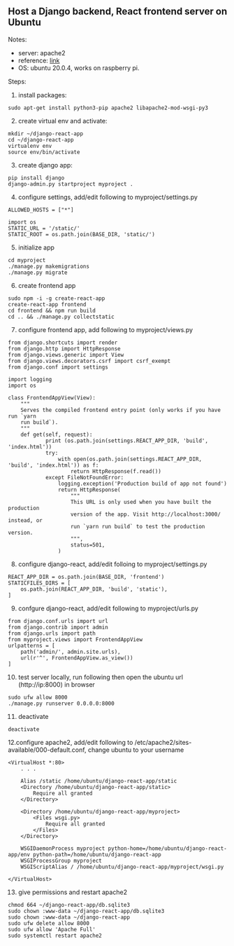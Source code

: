 ## Host a Django backend, React frontend server on Ubuntu
Notes:

 - server: apache2
 - reference: [link](https://www.digitalocean.com/community/tutorials/how-to-serve-django-applications-with-apache-and-mod_wsgi-on-ubuntu-16-04#configure-a-python-virtual-environment)
 - OS: ubuntu 20.0.4, works on raspberry pi.

Steps:
1. install packages:
```
sudo apt-get install python3-pip apache2 libapache2-mod-wsgi-py3
```
2. create virtual env and activate:
```
mkdir ~/django-react-app
cd ~/django-react-app
virtualenv env
source env/bin/activate
```
3. create django app:
```
pip install django
django-admin.py startproject myproject .
```
4. configure settings, add/edit following to myproject/settings.py
```
ALLOWED_HOSTS = ["*"]

import os
STATIC_URL = '/static/'
STATIC_ROOT = os.path.join(BASE_DIR, 'static/')
```
5. initialize app
```
cd myproject
./manage.py makemigrations
./manage.py migrate
```
6. create frontend app
```
sudo npm -i -g create-react-app
create-react-app frontend
cd frontend && npm run build
cd .. && ./manage.py collectstatic
```
7. configure frontend app, add following to myproject/views.py
```
from django.shortcuts import render
from django.http import HttpResponse
from django.views.generic import View
from django.views.decorators.csrf import csrf_exempt
from django.conf import settings

import logging
import os

class FrontendAppView(View):
    """
    Serves the compiled frontend entry point (only works if you have run `yarn
    run build`).
    """
    def get(self, request):
            print (os.path.join(settings.REACT_APP_DIR, 'build', 'index.html'))
            try:
                with open(os.path.join(settings.REACT_APP_DIR, 'build', 'index.html')) as f:
                    return HttpResponse(f.read())
            except FileNotFoundError:
                logging.exception('Production build of app not found')
                return HttpResponse(
                    """
                    This URL is only used when you have built the production
                    version of the app. Visit http://localhost:3000/ instead, or
                    run `yarn run build` to test the production version.
                    """,
                    status=501,
                )
```
8. configure django-react, add/edit folloing to myproject/settings.py
```
REACT_APP_DIR = os.path.join(BASE_DIR, 'frontend')
STATICFILES_DIRS = [
    os.path.join(REACT_APP_DIR, 'build', 'static'),
]
```

9. confgure django-react, add/edit following to myproject/urls.py
```
from django.conf.urls import url
from django.contrib import admin
from django.urls import path
from myproject.views import FrontendAppView
urlpatterns = [
    path('admin/', admin.site.urls),
    url(r'^', FrontendAppView.as_view())
]
```
10. test server locally, run following then open the ubuntu url (http://ip:8000) in browser
```
sudo ufw allow 8000
./manage.py runserver 0.0.0.0:8000
```
11.  deactivate
```
deactivate
```
12.configure apache2, add/edit following to /etc/apache2/sites-available/000-default.conf, change ubuntu to your username
```
<VirtualHost *:80>
    . . .

    Alias /static /home/ubuntu/django-react-app/static
    <Directory /home/ubuntu/django-react-app/static>
        Require all granted
    </Directory>

    <Directory /home/ubuntu/django-react-app/myproject>
        <Files wsgi.py>
            Require all granted
        </Files>
    </Directory>

    WSGIDaemonProcess myproject python-home=/home/ubuntu/django-react-app/env python-path=/home/ubuntu/django-react-app
    WSGIProcessGroup myproject
    WSGIScriptAlias / /home/ubuntu/django-react-app/myproject/wsgi.py

</VirtualHost>
```

13.  give permissions and restart apache2
```
chmod 664 ~/django-react-app/db.sqlite3
sudo chown :www-data ~/django-react-app/db.sqlite3
sudo chown :www-data ~/django-react-app
sudo ufw delete allow 8000
sudo ufw allow 'Apache Full'
sudo systemctl restart apache2
```
